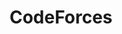 ---
category: [CodeForces] #Category ID.
hue: var(--c-themeHueRed) #Category hue. See note [1].
title: CodeForces #Category title.
description: 
---
